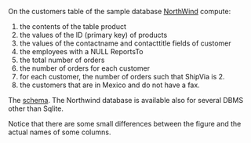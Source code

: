 On the customers table of the sample database [NorthWind](https://github.com/gdv/foundationsCS/raw/main/students/ex-data/Northwind/Northwind_large.sqlite) compute:

1.  the contents of the table product
1.  the values of the ID (primary key) of products
1.  the values of the contactname and contacttitle fields of customer
1.  the employees with a NULL ReportsTo
1.  the total number of orders
1.  the number of orders for each customer
1.  for each customer, the number of orders such that ShipVia is 2.
1.  the customers that are in Mexico and do not have a fax.



The [schema](https://github.com/gdv/foundationsCS/raw/main/students/ex-data/Northwind_ERD.png).
The Northwind database is available also for several DBMS other than
Sqlite.

Notice that there are some small differences between the figure and the
actual names of some columns.
